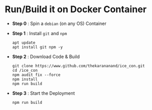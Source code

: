 # Run/Build it on Docker Container

- **Step 0** : Spin a ``debian`` (on any OS) Container

- **Step 1** : Install ``git`` and ``npm`` 

    ```
    apt update
    apt install git npm -y
    ```

- **Step 2** : Download Code & Build

    ```
    git clone https://www.github.com/thekarananand/ice_con.git
    cd /ice_con
    npm audit fix --force
    npm install
    npm run build
    ```

- **Step 3** : Start the Deployment 

    ```
    npm run build
    ```
